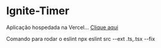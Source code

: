 # Ignite-Timer

Aplicação hospedada na Vercel... [Clique aqui](https://ignite-timer-alpha-coral.vercel.app/) 




























Comando para rodar o eslint
npx eslint src --ext .ts,.tsx --fix

